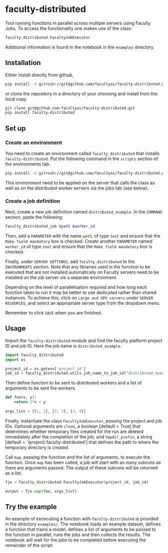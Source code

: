 # faculty-distributed

Tool running functions in parallel across multiple servers using Faculty Jobs. To access the functionality one makes use of the class:

```python
faculty_distributed.FacultyJobExecutor
```

Additional information is found in the notebook in the `examples` directory.

## Installation

Either install directly from github,

```bash
pip install -U git+ssh://git@github.com/facultyai/faculty-distributed.git
```

or clone the repository in a directory of your choosing and install from the local copy

```bash
git clone git@github.com:facultyai/faculty-distributed.git
pip install faculty-distributed
```

## Set up
### Create an environment

You need to create an environment called `faculty_distributed` that installs `faculty-distributed`. Put the following command in the `scripts` section of the environments tab.

```bash
pip install -U git+ssh://git@github.com/facultyai/faculty-distributed.git
```

This environment need to be applied on the server that calls the class as well as on the distributed worker servers via the jobs tab (see below).

### Create a job definition

Next, create a new job definition named `distributed_example`. In the `COMMAND` section, paste the following:

```bash
faculty_distributed_job $path $worker_id
```

Then, add a `PARAMETER` with the name `path`, of type `text` and ensure that the `Make field mandatory` box is checked. Create another `PARAMETER` named `worker_id` of type `text` and ensure that the `Make field mandatory` box is checked.

Finally, under `SERVER SETTINGS`, add `faculty_distributed` to the `ENVIRONMENTS` section. Note that any libraries used in the function to be executed that are not installed automatically on Faculty servers need to be installed on the job server via a separate environment. 

Depending on the level of parallelisation required and how long each function takes to run it may be better to use dedicated rather than shared instances. To achieve this, click on `Large and GPU servers` under `SERVER RESOURCES`, and select an appropriate server type from the dropdown menu.

Remember to click `SAVE` when you are finished.

## Usage
Import the `faculty-distributed` module and find the faculty platform project ID and job ID. Here the job name is `distributed_example`. 

```python
import faculty_distributed
import os

project_id = os.getenv['project_id']
job_id = faculty_distributed.utils.job_name_to_job_id("distributed_example")

```

Then define function to be sent to distributed workers and a list of arguments to be sent the workers.
```python
def foo(x, y):
    return 2*x + y
    
args_list = [[1, 2], [2, 3], [3, 4]]
```

Finally, instantiate the class `FacultyJobExecutor`, passing the project and job IDs. Optional arguments are `clean`, a boolean [default = True] that determines whether temporary files created for the run are deleted immediately after the completion of the job, and `tmpdir_prefix`, a string [default = '/project/.faculty-distributed'] that defines the path to where the temporary directory is created. 

Call `map`, passing the function and the list of arguments, to execute the function. Once `map` has been called, a job will start with as many subruns as there are arguments passed. The output of these subruns will be returned as a list. 

```python
fje = faculty_distributed.FacultyJobExecutor(project_id, job_id)

output = fje.map(foo, args_list)


```

## Try the example
An example of excecuting a function with `faculty-distributed` is provided in the directory `examples/`. The notebook loads an example dataset, defines a function that trains a model, defines a list of arguments to be passed to the function in parallel, runs the jobs and then collects the results. The notebook will wait for the jobs to be completed before executing the remainder of the script.
